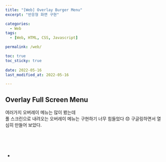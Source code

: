 ```yaml
---
title: "[Web] Overlay Burger Menu"
excerpt: "반응형 화면 구현"

categories:
  - Web
tags:
  - [Web, HTML, CSS, Javascript]

permalink: /web/

toc: true
toc_sticky: true
 
date: 2022-05-16
last_modified_at: 2022-05-16

---
```


## Overlay Full Screen Menu


여러가지 오버레이 메뉴는 많이 봤는데<br>
풀 스크린으로 내려오는 오버레이 메뉴는 구현하기 너무 힘들었다 😞
구글링하면서 열심히 만들어 보았다.


<br>
<br>
<br>


- 


<br>
<br>
